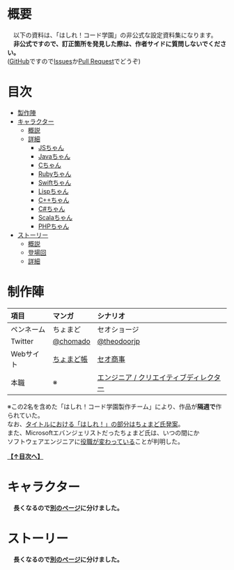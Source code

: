 # 概要
　以下の資料は、「はしれ！コード学園」の非公式な設定資料集になります。  
　**非公式ですので、訂正箇所を発見した際は、作者サイドに質問しないでください。**  
([GitHub](https://github.com/)ですので[Issues](https://github.com/YSRKEN/Unofficial-RCG-Manual/issues)か[Pull Request](https://github.com/YSRKEN/Unofficial-RCG-Manual/pulls)でどうぞ)

# 目次
- [製作陣](#%E5%88%B6%E4%BD%9C%E9%99%A3)
- [キャラクター](#%E3%82%AD%E3%83%A3%E3%83%A9%E3%82%AF%E3%82%BF%E3%83%BC)
	- [概説](#%E6%A6%82%E8%AA%AC)
	- [詳細](#%E8%A9%B3%E7%B4%B0)
		- [JSちゃん](#js%E3%81%A1%E3%82%83%E3%82%93)
		- [Javaちゃん](#java%E3%81%A1%E3%82%83%E3%82%93)
		- [Cちゃん](#c%E3%81%A1%E3%82%83%E3%82%93)
		- [Rubyちゃん](#ruby%E3%81%A1%E3%82%83%E3%82%93)
		- [Swiftちゃん](#swift%E3%81%A1%E3%82%83%E3%82%93)
		- [Lispちゃん](#lisp%E3%81%A1%E3%82%83%E3%82%93)
		- [C++ちゃん](#c%E3%81%A1%E3%82%83%E3%82%93-1)
		- [C#ちゃん](#c%E3%81%A1%E3%82%83%E3%82%93-2)
		- [Scalaちゃん](#scala%E3%81%A1%E3%82%83%E3%82%93)
		- [PHPちゃん](#php%E3%81%A1%E3%82%83%E3%82%93)
- [ストーリー](#%E3%82%B9%E3%83%88%E3%83%BC%E3%83%AA%E3%83%BC)
	- [概説](#%E6%A6%82%E8%AA%AC-1)
	- [登場回](#%E7%99%BB%E5%A0%B4%E5%9B%9E)
	- [詳細](#%E8%A9%B3%E7%B4%B0-1)

# 制作陣
|項目|マンガ|シナリオ|
|:---|:-----|:-------|
|ペンネーム|ちょまど|セオショージ|
|Twitter|[@chomado](https://twitter.com/chomado)|[@theodoorjp](https://twitter.com/theodoorjp)|
|Webサイト|[ちょまど帳](http://chomado.com/)|[セオ商事](http://theodoor.jp/)|
|本職|※|[エンジニア / クリエイティブディレクター](http://theodoor.jp/about)|

※この2名を含めた「はしれ！コード学園製作チーム」により、作品が**隔週で**作られていた。  
なお、[タイトルにおける「はしれ！」の部分はちょまど氏発案](https://twitter.com/chomado/status/746325284450762752)。  
また、Microsoftエバンジェリストだったちょまど氏は、いつの間にか  
ソフトウェアエンジニアに[役職が変わっている](https://twitter.com/chomado/status/1022492651654762498)ことが判明した。

**[【↑目次へ】](#%E7%9B%AE%E6%AC%A1)**

# キャラクター

　**長くなるので[別のページ](https://github.com/YSRKEN/Unofficial-RCG-Manual/blob/master/article/character.md)に分けました。**

# ストーリー

　**長くなるので[別のページ](https://github.com/YSRKEN/Unofficial-RCG-Manual/blob/master/article/story.md)に分けました。**
